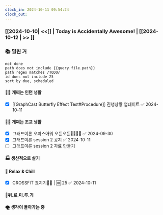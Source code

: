 ```yaml
---
clock_in: 2024-10-11 09:54:24
clock_out: 
---
```

### [[2024-10-10| <<]] | **Today is Accidentally Awesome!** | [[2024-10-12 | >> ]]

### 📚 밀린 거
```tasks
not done 
path does not include {{query.file.path}}
path regex matches /TODO/
id does not include 25
sort by due, scheduled
```

#### 🤦‍♂️ 개쩌는 인턴 생활
- [x] [[GraphCast Butterfly Effect Test#Procedure]] 진행상황 업데이트 ✅ 2024-10-11

#### 👨‍🏫 개쩌는 조교 생활
- [x] 그래프이론 오피스아워 오픈오픈👩‍💻👨‍💻 ✅ 2024-09-30
- [x] 그래프이론 session 2 공지 ✅ 2024-10-11
- [ ] 그래프이론 session 2 자료 만들기

#### 🏭 생산적으로 살기

#### 🍻 Relax & Chill 
- [x] CROSSFIT 죠지기🏋️‍♀️ | 🆔 25 ✅ 2024-10-11


#### 💨뒤.로.미.루.기

#### 🌪 생각이 돌아가는 중
